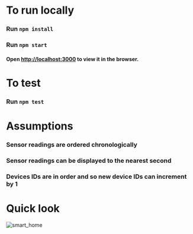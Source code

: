 # To run locally

### Run `npm install`
### Run `npm start`

#### Open [http://localhost:3000](http://localhost:3000) to view it in the browser.

# To test
### Run `npm test`

# Assumptions

### Sensor readings are ordered chronologically
### Sensor readings can be displayed to the nearest second
### Devices IDs are in order and so new device IDs can increment by 1

# Quick look

![smart_home](https://user-images.githubusercontent.com/35456245/116006368-304aed80-a60b-11eb-84dd-795cfb1358e9.gif)
